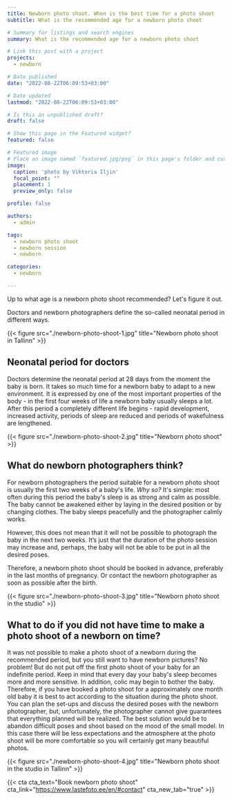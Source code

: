 ```yaml
---
title: Newborn photo shoot. When is the best time for a photo shoot
subtitle: What is the recommended age for a newborn photo shoot

# Summary for listings and search engines
summary: What is the recommended age for a newborn photo shoot

# Link this post with a project
projects: 
  - newborn

# Date published
date: "2022-08-22T06:09:53+03:00"

# Date updated
lastmod: "2022-08-22T06:09:53+03:00"

# Is this an unpublished draft?
draft: false

# Show this page in the Featured widget?
featured: false

# Featured image
# Place an image named `featured.jpg/png` in this page's folder and customize its options here.
image:
  caption: 'photo by Viktoria Iljin'
  focal_point: ""
  placement: 1
  preview_only: false

profile: false

authors:
  - admin

tags:
  - newborn photo shoot
  - newborn session
  - newborn

categories:
  - newborn

---
```

Up to what age is a newborn photo shoot recommended? Let's figure it out.

Doctors and newborn photographers define the so-called neonatal period in different ways.

{{< figure src="./newborn-photo-shoot-1.jpg" title="Newborn photo shoot in Tallinn" >}}

## Neonatal period for doctors
Doctors determine the neonatal period at 28 days from the moment the baby is born. It takes so much time for a newborn baby to adapt to a new environment. It is expressed by one of the most important properties of the body - in the first four weeks of life a newborn baby usually sleeps a lot. After this period a completely different life begins - rapid development, increased activity, periods of sleep are reduced and periods of wakefulness are lengthened.

{{< figure src="./newborn-photo-shoot-2.jpg" title="Newborn photo shoot" >}}

## What do newborn photographers think?
For newborn photographers the period suitable for a newborn photo shoot is usually the first two weeks of a baby's life. _Why so?_ It's simple: most often during this period the baby's sleep is as strong and calm as possible. The baby cannot be awakened either by laying in the desired position or by changing clothes. The baby sleeps peacefully and the photographer calmly works.

However, this does not mean that it will not be possible to photograph the baby in the next two weeks. It’s just that the duration of the photo session may increase and, perhaps, the baby will not be able to be put in all the desired poses.

Therefore, a newborn photo shoot should be booked in advance, preferably in the last months of pregnancy. Or contact the newborn photographer as soon as possible after the birth.

{{< figure src="./newborn-photo-shoot-3.jpg" title="Newborn photo shoot in the studio" >}}

## What to do if you did not have time to make a photo shoot of a newborn on time?
It was not possible to make a photo shoot of a newborn during the recommended period, but you still want to have newborn pictures? No problem! But do not put off the first photo shoot of your baby for an indefinite period. Keep in mind that every day your baby's sleep becomes more and more sensitive. In addition, colic may begin to bother the baby. Therefore, if you have booked a photo shoot for a approximately one month old baby it is best to act according to the situation during the photo shoot. You can plan the set-ups and discuss the desired poses with the newborn photographer, but, unfortunately, the photographer cannot give guarantees that everything planned will be realized. The best solution would be to abandon difficult poses and shoot based on the mood of the small model. In this case there will be less expectations and the atmosphere at the photo shoot will be more comfortable so you will certainly get many beautiful photos.

{{< figure src="./newborn-photo-shoot-4.jpg" title="Newborn photo shoot in the studio in Tallinn" >}}

{{< cta cta_text="Book newborn photo shoot" cta_link="https://www.lastefoto.ee/en/#contact" cta_new_tab="true" >}}